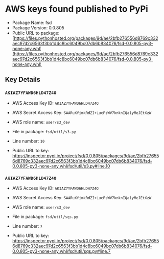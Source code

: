 # AWS keys found published to PyPi

* Package Name: fsd
* Package Version: 0.0.805
* Public URL to package: [https://files.pythonhosted.org/packages/9d/ae/2bfb276556d8769c332aec97d2c6563f3bb1d4c8bc6049bc07db6b834076/fsd-0.0.805-py3-none-any.whl](https://files.pythonhosted.org/packages/9d/ae/2bfb276556d8769c332aec97d2c6563f3bb1d4c8bc6049bc07db6b834076/fsd-0.0.805-py3-none-any.whl)

## Key Details

### `AKIAZ7YFAWD6HLD47Z4O`

* AWS Access Key ID: `AKIAZ7YFAWD6HLD47Z4O`
* AWS Secret Access Key: `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` 
* AWS role name: `user/s3_dev`
* File in package: `fsd/util/s3.py`
* Line number: `10`

* Public URL to key: https://inspector.pypi.io/project/fsd/0.0.805/packages/9d/ae/2bfb276556d8769c332aec97d2c6563f3bb1d4c8bc6049bc07db6b834076/fsd-0.0.805-py3-none-any.whl/fsd/util/s3.py#line.10



### `AKIAZ7YFAWD6HLD47Z4O`

* AWS Access Key ID: `AKIAZ7YFAWD6HLD47Z4O`
* AWS Secret Access Key: `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` 
* AWS role name: `user/s3_dev`
* File in package: `fsd/util/sqs.py`
* Line number: `7`

* Public URL to key: https://inspector.pypi.io/project/fsd/0.0.805/packages/9d/ae/2bfb276556d8769c332aec97d2c6563f3bb1d4c8bc6049bc07db6b834076/fsd-0.0.805-py3-none-any.whl/fsd/util/sqs.py#line.7



